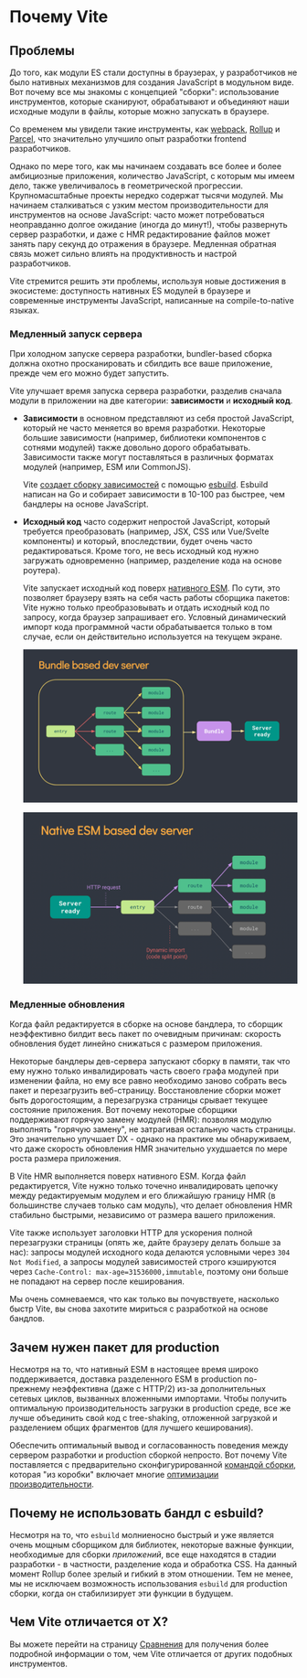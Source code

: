 # Почему Vite

## Проблемы

До того, как модули ES стали доступны в браузерах, у разработчиков не было нативных механизмов для создания JavaScript в модульном виде. Вот почему все мы знакомы с концепцией "сборки": использование инструментов, которые сканируют, обрабатывают и объединяют наши исходные модули в файлы, которые можно запускать в браузере.

Со временем мы увидели такие инструменты, как [webpack](https://webpack.js.org/), [Rollup](https://rollupjs.org) и [Parcel](https://parceljs.org/), что значительно улучшило опыт разработки frontend разработчиков.

Однако по мере того, как мы начинаем создавать все более и более амбициозные приложения, количество JavaScript, с которым мы имеем дело, также увеличивалось в геометрической прогрессии. Крупномасштабные проекты нередко содержат тысячи модулей. Мы начинаем сталкиваться с узким местом производительности для инструментов на основе JavaScript: часто может потребоваться неоправданно долгое ожидание (иногда до минут!), чтобы развернуть сервер разработки, и даже с HMR редактирование файлов может занять пару секунд до отражения в браузере. Медленная обратная связь может сильно влиять на продуктивность и настрой разработчиков.

Vite стремится решить эти проблемы, используя новые достижения в экосистеме: доступность нативных ES модулей в браузере и современные инструменты JavaScript, написанные на compile-to-native языках.

### Медленный запуск сервера

При холодном запуске сервера разработки, bundler-based сборка должна охотно просканировать и сбилдить все ваше приложение, прежде чем его можно будет запустить.

Vite улучшает время запуска сервера разработки, разделив сначала модули в приложении на две категории: **зависимости** и **исходный код**.

- **Зависимости** в основном представляют из себя простой JavaScript, который не часто меняется во время разработки. Некоторые большие зависимости (например, библиотеки компонентов с сотнями модулей) также довольно дорого обрабатывать. Зависимости также могут поставляться в различных форматах модулей (например, ESM или CommonJS).

  Vite [создает сборку зависимостей](./dep-pre-bundling) с помощью [esbuild](https://esbuild.github.io/). Esbuild написан на Go и собирает зависимости в 10-100 раз быстрее, чем бандлеры на основе JavaScript.

- **Исходный код** часто содержит непростой JavaScript, который требуется преобразовать (например, JSX, CSS или Vue/Svelte компоненты) и который, впоследствии, будет очень часто редактироваться. Кроме того, не весь исходный код нужно загружать одновременно (например, разделение кода на основе роутера).

  Vite запускает исходный код поверх [нативного ESM](https://developer.mozilla.org/en-US/docs/Web/JavaScript/Guide/Modules). По сути, это позволяет браузеру взять на себя часть работы сборщика пакетов: Vite нужно только преобразовывать и отдать исходный код по запросу, когда браузер запрашивает его. Условный динамический импорт кода программной части обрабатывается только в том случае, если он действительно используется на текущем экране.

  ![сервер разработки на основе сборщика](/images/bundler.png)

  ![сервер разработки на основе esm](/images/esm.png)

### Медленные обновления

Когда файл редактируется в сборке на основе бандлера, то сборщик неэффективно билдит весь пакет по очевидным причинам: скорость обновления будет линейно снижаться с размером приложения.

Некоторые бандлеры дев-сервера запускают сборку в памяти, так что ему нужно только инвалидировать часть своего графа модулей при изменении файла, но ему все равно необходимо заново собрать весь пакет и перезагрузить веб-страницу. Восстановление сборки может быть дорогостоящим, а перезагрузка страницы срывает текущее состояние приложения. Вот почему некоторые сборщики поддерживают горячую замену модулей (HMR): позволяя модулю выполнять "горячую замену", не затрагивая остальную часть страницы. Это значительно улучшает DX - однако на практике мы обнаруживаем, что даже скорость обновления HMR значительно ухудшается по мере роста размера приложения.

В Vite HMR выполняется поверх нативного ESM. Когда файл редактируется, Vite нужно только точечно инвалидировать цепочку между редактируемым модулем и его ближайшую границу HMR (в большинстве случаев только сам модуль), что делает обновления HMR стабильно быстрыми, независимо от размера вашего приложения.

Vite также использует заголовки HTTP для ускорения полной перезагрузки страницы (опять же, дайте браузеру делать больше за нас): запросы модулей исходного кода делаются условными через `304 Not Modified`, а запросы модулей зависимостей строго кэшируются через `Cache-Control: max-age=31536000,immutable`, поэтому они больше не попадают на сервер после кеширования.

Мы очень сомневаемся, что как только вы почувствуете, насколько быстр Vite, вы снова захотите мириться с разработкой на основе бандлов.

## Зачем нужен пакет для production

Несмотря на то, что нативный ESM в настоящее время широко поддерживается, доставка разделенного ESM в production по-прежнему неэффективна (даже с HTTP/2) из-за дополнительных сетевых циклов, вызванных вложенными импортами. Чтобы получить оптимальную производительность загрузки в production среде, все же лучше объединить свой код с tree-shaking, отложенной загрузкой и разделением общих фрагментов (для лучшего кеширования).

Обеспечить оптимальный вывод и согласованность поведения между сервером разработки и production сборкой непросто. Вот почему Vite поставляется с предварительно сконфигурированной [командой сборки](./build), которая "из коробки" включает многие [оптимизации производительности](./features#build-optimizations).

## Почему не использовать бандл с esbuild?

Несмотря на то, что `esbuild` молниеносно быстрый и уже является очень мощным сборщиком для библиотек, некоторые важные функции, необходимые для сборки _приложений_, все еще находятся в стадии разработки - в частности, разделение кода и обработка CSS. На данный момент Rollup более зрелый и гибкий в этом отношении. Тем не менее, мы не исключаем возможность использования `esbuild` для production сборки, когда он стабилизирует эти функции в будущем.

## Чем Vite отличается от X?

Вы можете перейти на страницу [Сравнения](./comparisons) для получения более подробной информации о том, чем Vite отличается от других подобных инструментов.
